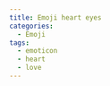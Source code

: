 ```yaml
---
title: Emoji heart eyes
categories:
  - Emoji
tags:
  - emoticon
  - heart
  - love
---
```


